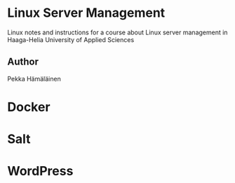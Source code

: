 # Linux Server Management

Linux notes and instructions for a course about Linux server management in Haaga-Helia University of Applied Sciences


## Author

Pekka Hämäläinen


# Docker


# Salt


# WordPress
